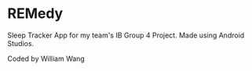 # REMedy
Sleep Tracker App for my team's IB Group 4 Project. Made using Android Studios.

Coded by William Wang
